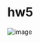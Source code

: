 # hw5
![image](https://user-images.githubusercontent.com/128511508/228903161-913e74bb-c7b7-4ab4-9326-bfdb200b20a4.png)
